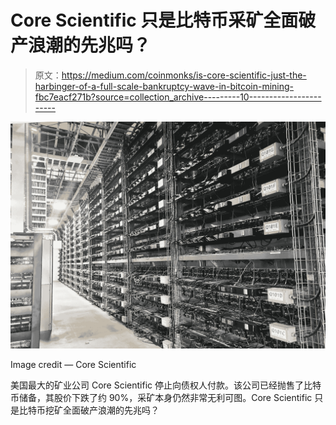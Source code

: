 # Core Scientific 只是比特币采矿全面破产浪潮的先兆吗？

> 原文：<https://medium.com/coinmonks/is-core-scientific-just-the-harbinger-of-a-full-scale-bankruptcy-wave-in-bitcoin-mining-fbc7eacf271b?source=collection_archive---------10----------------------->

![](img/93b8ac2aab6e086cff7483ef722c6066.png)

Image credit — Core Scientific

美国最大的矿业公司 Core Scientific 停止向债权人付款。该公司已经抛售了比特币储备，其股价下跌了约 90%，采矿本身仍然非常无利可图。Core Scientific 只是比特币挖矿全面破产浪潮的先兆吗？